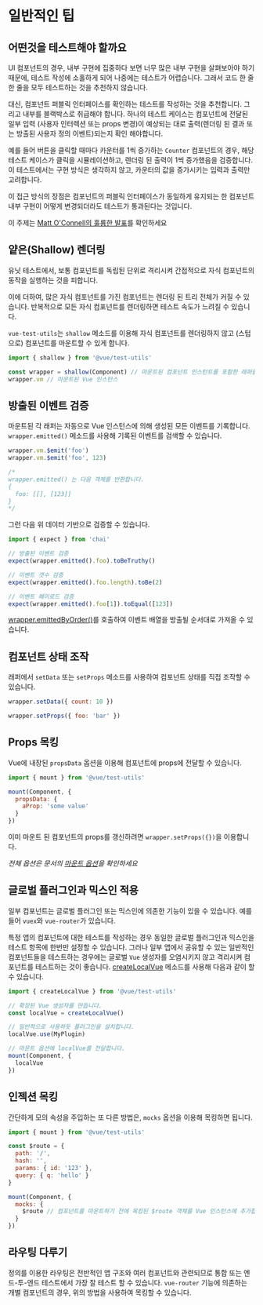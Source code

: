 # 일반적인 팁

## 어떤것을 테스트해야 할까요

UI 컴포넌트의 경우, 내부 구현에 집중하다 보면 너무 많은 내부 구현을 살펴보아야 하기 때문에, 테스트 작성에 소홀하게 되어 나중에는 테스트가 어렵습니다. 그래서 코드 한 줄 한 줄을 모두 테스트하는 것을 추천하지 않습니다.

대신, 컴포넌트 퍼블릭 인터페이스를 확인하는 테스트를 작성하는 것을 추천합니다. 그리고 내부를 블랙박스로 취급해야 합니다. 하나의 테스트 케이스는 컴포넌트에 전달된 일부 입력 (사용자 인터렉션 또는 props 변경)이 예상되는 대로 출력(렌더링 된 결과 또는 방출된 사용자 정의 이벤트)되는지 확인 해야합니다.

예를 들어 버튼을 클릭할 때마다 카운터를 1씩 증가하는 `Counter` 컴포넌트의 경우, 해당 테스트 케이스가 클릭을 시뮬레이션하고, 렌더링 된 출력이 1씩 증가했음을 검증합니다. 이 테스트에서는 구현 방식은 생각하지 않고, 카운터의 값을 증가시키는 입력과 출력만 고려합니다.

이 접근 방식의 장점은 컴포넌트의 퍼블릭 인터페이스가 동일하게 유지되는 한 컴포넌트 내부 구현이 어떻게 변경되더라도 테스트가 통과된다는 것입니다.

이 주제는 [Matt O'Connell의 훌륭한 발표](http://slides.com/mattoconnell/deck#/)를 확인하세요

## 얕은(Shallow) 렌더링 

유닛 테스트에서, 보통 컴포넌트를 독립된 단위로 격리시켜 간접적으로 자식 컴포넌트의 동작을 실행하는 것을 피합니다.

이에 더하여, 많은 자식 컴포넌트를 가진 컴포넌트는 렌더링 된 트리 전체가 커질 수 있습니다. 반복적으로 모든 자식 컴포넌트를 렌더링하면 테스트 속도가 느려질 수 있습니다.

`vue-test-utils`는 `shallow` 메소드를 이용해 자식 컴포넌트를 렌더링하지 않고 (스텁으로) 컴포넌트를 마운트할 수 있게 합니다.

```js
import { shallow } from '@vue/test-utils'

const wrapper = shallow(Component) // 마운트된 컴포넌트 인스턴트를 포함한 래퍼를 반환
wrapper.vm // 마운트된 Vue 인스턴스
```

## 방출된 이벤트 검증

마운트된 각 래퍼는 자동으로 Vue 인스턴스에 의해 생성된 모든 이벤트를 기록합니다. `wrapper.emitted()` 메소드를 사용해 기록된 이벤트를 검색할 수 있습니다.

``` js
wrapper.vm.$emit('foo')
wrapper.vm.$emit('foo', 123)

/*
wrapper.emitted() 는 다음 객체를 반환합니다.
{
  foo: [[], [123]]
}
*/
```

그런 다음 위 데이터 기반으로 검증할 수 있습니다.

``` js
import { expect } from 'chai'

// 방출된 이벤트 검증
expect(wrapper.emitted().foo).toBeTruthy()

// 이벤트 갯수 검증
expect(wrapper.emitted().foo.length).toBe(2)

// 이벤트 페이로드 검증
expect(wrapper.emitted().foo[1]).toEqual([123])
```

[wrapper.emittedByOrder()](../api/wrapper/emittedByOrder.md)를 호출하여 이벤트 배열을 방출될 순서대로 가져올 수 있습니다.

## 컴포넌트 상태 조작

래퍼에서 `setData` 또는 `setProps` 메소드를 사용하여 컴포넌트 상태를 직접 조작할 수 있습니다.

```js
wrapper.setData({ count: 10 })

wrapper.setProps({ foo: 'bar' })
```

## Props 목킹

Vue에 내장된 `propsData` 옵션을 이용해 컴포넌트에 props에 전달할 수 있습니다.

```js
import { mount } from '@vue/test-utils'

mount(Component, {
  propsData: {
    aProp: 'some value'
  }
})
```

이미 마운트 된 컴포넌트의 props를 갱신하려면 `wrapper.setProps({})`을 이용합니다.

*전체 옵션은 문서의 [마운트 옵션](../api/options.md)을 확인하세요*

## 글로벌 플러그인과 믹스인 적용

일부 컴포넌트는 글로벌 플러그인 또는 믹스인에 의존한 기능이 있을 수 있습니다. 예를 들어 `vuex`와 `vue-router`가 있습니다.

특정 앱의 컴포넌트에 대한 테스트를 작성하는 경우 동일한 글로벌 플러그인과 믹스인을 테스트 항목에 한번만 설정할 수 있습니다. 그러나 일부 앱에서 공유할 수 있는 일반적인 컴포넌트들을 테스트하는 경우에는 글로벌 `Vue` 생성자를 오염시키지 않고 격리시켜 컴포넌트를 테스트하는 것이 좋습니다. [createLocalVue](../api/createLocalVue.md) 메소드를 사용해 다음과 같이 할 수 있습니다.

``` js
import { createLocalVue } from '@vue/test-utils'

// 확장된 Vue 생성자를 만듭니다.
const localVue = createLocalVue()

// 일반적으로 사용하듯 플러그인을 설치합니다.
localVue.use(MyPlugin)

// 마운트 옵션에 localVue를 전달합니다.
mount(Component, {
  localVue
})
```

## 인젝션 목킹

간단하게 모의 속성을 주입하는 또 다른 방법은, `mocks` 옵션을 이용해 목킹하면 됩니다.

```js
import { mount } from '@vue/test-utils'

const $route = {
  path: '/',
  hash: '',
  params: { id: '123' },
  query: { q: 'hello' }
}

mount(Component, {
  mocks: {
    $route // 컴포넌트를 마운트하기 전에 목킹된 $route 객체를 Vue 인스턴스에 추가합니다.
  }
})
```

## 라우팅 다루기

정의를 이용한 라우팅은 전반적인 앱 구조와 여러 컴포넌트와 관련되므로 통합 또는 엔드-투-엔드 테스트에서 가장 잘 테스트 할 수 있습니다. `vue-router` 기능에 의존하는 개별 컴포넌트의 경우, 위의 방법을 사용하여 목킹할 수 있습니다.
